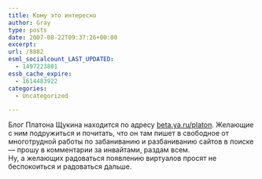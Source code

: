 ```yaml
---
title: Кому это интересно
author: Gray
type: posts
date: 2007-08-22T09:37:26+00:00
excerpt:
url: /8882
esml_socialcount_LAST_UPDATED:
  - 1497223801
essb_cache_expire:
  - 1614483922
categories:
  - Uncategorized

---
```








Блог Платона Щукина находится по адресу <a href="http://beta.ya.ru/platon" target="_blank">beta.ya.ru/platon</a>. Желающие с ним подружиться и почитать, что он там пишет в свободное от многотрудной работы по забаниванию и разбаниванию сайтов в поиске &#8212; прошу в комментарии за инвайтами, раздам всем.  
Ну, а желающих радоваться появлению виртуалов просят не беспокоиться и радоваться дальше.